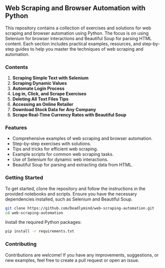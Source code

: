 ## Web Scraping and Browser Automation with Python

This repository contains a collection of exercises and solutions for web scraping and browser automation using Python. The focus is on using Selenium for browser interactions and Beautiful Soup for parsing HTML content. Each section includes practical examples, resources, and step-by-step guides to help you master the techniques of web scraping and automation.

### Contents

1. **Scraping Simple Text with Selenium**
2. **Scraping Dynamic Values**
3. **Automate Login Process**
4. **Log in, Click, and Scrape Exercises**
5. **Deleting All Text Files Tips**
6. **Accessing an Online Retailer**
7. **Download Stock Data for Any Company**
8. **Scrape Real-Time Currency Rates with Beautiful Soup**

### Features

- Comprehensive examples of web scraping and browser automation.
- Step-by-step exercises with solutions.
- Tips and tricks for efficient web scraping.
- Example scripts for common web scraping tasks.
- Use of Selenium for dynamic web interactions.
- Beautiful Soup for parsing and extracting data from HTML.

### Getting Started

To get started, clone the repository and follow the instructions in the provided notebooks and scripts. Ensure you have the necessary dependencies installed, such as Selenium and Beautiful Soup.

```bash
git clone https://github.com/Deadlymind/web-scraping-automation.git
cd web-scraping-automation
```

Install the required Python packages:

```bash
pip install -r requirements.txt
```

### Contributing

Contributions are welcome! If you have any improvements, suggestions, or new examples, feel free to create a pull request or open an issue.
